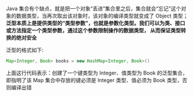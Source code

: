 Java 集合有个缺点，就是把一个对象“丢进”集合里之后，集合就会“忘记”这个对象的数据类型，当再次取出该对象时，该对象的编译类型就变成了 Object 类型；
**泛型本质上是提供类型的“类型参数”，也就是参数化类型。我们可以为类、接口或方法指定一个类型参数，通过这个参数限制操作的数据类型，
从而保证类型转换的绝对安全** <br>

 泛型的格式如下:
 ```java
 Map<Integer, Book> books = new HashMap<Integer, Book>()
 ```
 上面这行代码表示：创建了一个键类型为 Integer、值类型为 Book 的泛型集合，即指明了该 Map 集合中存放的键必须是 Integer 类型、值必须为 Book 类型，否则编译出错
